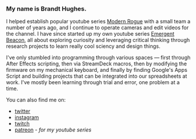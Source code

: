 ### My name is Brandt Hughes.

I helped establish popular youtube series [Modern Rogue](https://youtube.com/modernrogue) with a small team a number of years ago, and I continue to operate cameras and edit videos for the channel. I have since started up my own youtube series [Emergent Beacon](https://youtube.com/emergentbeacon), all about exploring curiosity and leveraging critical thinking through research projects to learn really cool sciency and design things.

I've only stumbled into programming through various spaces — first through After Effects scripting, then via StreamDeck macros, then by modifying the firmware on my mechanical keyboard, and finally by finding Google's Apps Script and building projects that can be integrated into our spreadsheets at work. I've mostly been learning through trial and error, one problem at a time.

You can also find me on:
- [twitter](https://twitter.com/gatowag)
- [instagram](https:/instagram.com/gatowag)
- [twitch](https://twitch.tv/gatowag)
- [patreon](https://patreon.com/emergentbeacon) *- for my youtube series*
